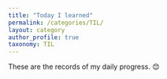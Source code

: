```yaml
---
title: "Today I learned"
permalink: /categories/TIL/
layout: category
author_profile: true
taxonomy: TIL
---
```


These are the records of my daily progress. 😊
